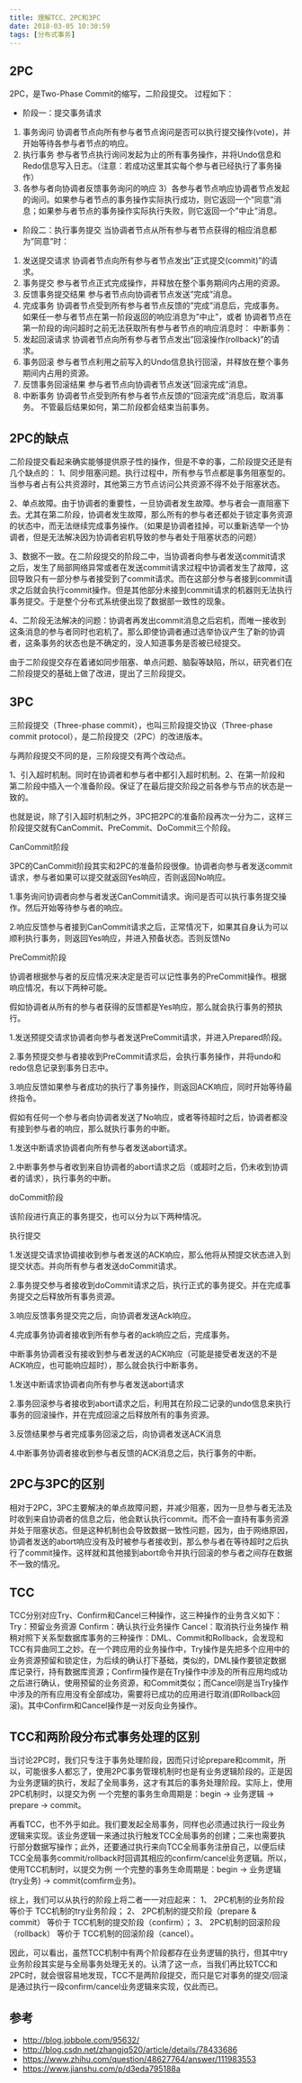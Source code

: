 ```yaml
---
title: 理解TCC、2PC和3PC
date: 2018-03-05 10:30:59
tags: [分布式事务]
---
```

## 2PC
2PC，是Two-Phase Commit的缩写，二阶段提交。
过程如下：
- 阶段一：提交事务请求
 1. 事务询问
 协调者节点向所有参与者节点询问是否可以执行提交操作(vote)，并开始等待各参与者节点的响应。
 2. 执行事务
 参与者节点执行询问发起为止的所有事务操作，并将Undo信息和Redo信息写入日志。（注意：若成功这里其实每个参与者已经执行了事务操作）
 3. 各参与者向协调者反馈事务询问的响应
3）各参与者节点响应协调者节点发起的询问。如果参与者节点的事务操作实际执行成功，则它返回一个”同意”消息；如果参与者节点的事务操作实际执行失败，则它返回一个”中止”消息。

- 阶段二：执行事务提交
当协调者节点从所有参与者节点获得的相应消息都为”同意”时：
1. 发送提交请求
协调者节点向所有参与者节点发出”正式提交(commit)”的请求。
2. 事务提交
参与者节点正式完成操作，并释放在整个事务期间内占用的资源。
3. 反馈事务提交结果
参与者节点向协调者节点发送”完成”消息。
4. 完成事务
协调者节点受到所有参与者节点反馈的”完成”消息后，完成事务。
如果任一参与者节点在第一阶段返回的响应消息为”中止”，或者 协调者节点在第一阶段的询问超时之前无法获取所有参与者节点的响应消息时：
中断事务：
1. 发起回滚请求
协调者节点向所有参与者节点发出”回滚操作(rollback)”的请求。
2. 事务回滚
参与者节点利用之前写入的Undo信息执行回滚，并释放在整个事务期间内占用的资源。
3. 反馈事务回滚结果
参与者节点向协调者节点发送”回滚完成”消息。
4. 中断事务
协调者节点受到所有参与者节点反馈的”回滚完成”消息后，取消事务。
不管最后结果如何，第二阶段都会结束当前事务。

## 2PC的缺点
二阶段提交看起来确实能够提供原子性的操作，但是不幸的事，二阶段提交还是有几个缺点的：
1、同步阻塞问题。执行过程中，所有参与节点都是事务阻塞型的。当参与者占有公共资源时，其他第三方节点访问公共资源不得不处于阻塞状态。

2、单点故障。由于协调者的重要性，一旦协调者发生故障。参与者会一直阻塞下去。尤其在第二阶段，协调者发生故障，那么所有的参与者还都处于锁定事务资源的状态中，而无法继续完成事务操作。（如果是协调者挂掉，可以重新选举一个协调者，但是无法解决因为协调者宕机导致的参与者处于阻塞状态的问题）

3、数据不一致。在二阶段提交的阶段二中，当协调者向参与者发送commit请求之后，发生了局部网络异常或者在发送commit请求过程中协调者发生了故障，这回导致只有一部分参与者接受到了commit请求。而在这部分参与者接到commit请求之后就会执行commit操作。但是其他部分未接到commit请求的机器则无法执行事务提交。于是整个分布式系统便出现了数据部一致性的现象。

4、二阶段无法解决的问题：协调者再发出commit消息之后宕机，而唯一接收到这条消息的参与者同时也宕机了。那么即使协调者通过选举协议产生了新的协调者，这条事务的状态也是不确定的，没人知道事务是否被已经提交。

由于二阶段提交存在着诸如同步阻塞、单点问题、脑裂等缺陷，所以，研究者们在二阶段提交的基础上做了改进，提出了三阶段提交。


## 3PC

三阶段提交（Three-phase commit），也叫三阶段提交协议（Three-phase commit protocol），是二阶段提交（2PC）的改进版本。

与两阶段提交不同的是，三阶段提交有两个改动点。

1、引入超时机制。同时在协调者和参与者中都引入超时机制。2、在第一阶段和第二阶段中插入一个准备阶段。保证了在最后提交阶段之前各参与节点的状态是一致的。

也就是说，除了引入超时机制之外，3PC把2PC的准备阶段再次一分为二，这样三阶段提交就有CanCommit、PreCommit、DoCommit三个阶段。

CanCommit阶段

3PC的CanCommit阶段其实和2PC的准备阶段很像。协调者向参与者发送commit请求，参与者如果可以提交就返回Yes响应，否则返回No响应。

1.事务询问协调者向参与者发送CanCommit请求。询问是否可以执行事务提交操作。然后开始等待参与者的响应。

2.响应反馈参与者接到CanCommit请求之后，正常情况下，如果其自身认为可以顺利执行事务，则返回Yes响应，并进入预备状态。否则反馈No

PreCommit阶段

协调者根据参与者的反应情况来决定是否可以记性事务的PreCommit操作。根据响应情况，有以下两种可能。

假如协调者从所有的参与者获得的反馈都是Yes响应，那么就会执行事务的预执行。

1.发送预提交请求协调者向参与者发送PreCommit请求，并进入Prepared阶段。

2.事务预提交参与者接收到PreCommit请求后，会执行事务操作，并将undo和redo信息记录到事务日志中。

3.响应反馈如果参与者成功的执行了事务操作，则返回ACK响应，同时开始等待最终指令。

假如有任何一个参与者向协调者发送了No响应，或者等待超时之后，协调者都没有接到参与者的响应，那么就执行事务的中断。

1.发送中断请求协调者向所有参与者发送abort请求。

2.中断事务参与者收到来自协调者的abort请求之后（或超时之后，仍未收到协调者的请求），执行事务的中断。

doCommit阶段

该阶段进行真正的事务提交，也可以分为以下两种情况。

执行提交

1.发送提交请求协调接收到参与者发送的ACK响应，那么他将从预提交状态进入到提交状态。并向所有参与者发送doCommit请求。

2.事务提交参与者接收到doCommit请求之后，执行正式的事务提交。并在完成事务提交之后释放所有事务资源。

3.响应反馈事务提交完之后，向协调者发送Ack响应。

4.完成事务协调者接收到所有参与者的ack响应之后，完成事务。

中断事务协调者没有接收到参与者发送的ACK响应（可能是接受者发送的不是ACK响应，也可能响应超时），那么就会执行中断事务。

1.发送中断请求协调者向所有参与者发送abort请求

2.事务回滚参与者接收到abort请求之后，利用其在阶段二记录的undo信息来执行事务的回滚操作，并在完成回滚之后释放所有的事务资源。

3.反馈结果参与者完成事务回滚之后，向协调者发送ACK消息

4.中断事务协调者接收到参与者反馈的ACK消息之后，执行事务的中断。

## 2PC与3PC的区别

相对于2PC，3PC主要解决的单点故障问题，并减少阻塞，因为一旦参与者无法及时收到来自协调者的信息之后，他会默认执行commit。而不会一直持有事务资源并处于阻塞状态。但是这种机制也会导致数据一致性问题，因为，由于网络原因，协调者发送的abort响应没有及时被参与者接收到，那么参与者在等待超时之后执行了commit操作。这样就和其他接到abort命令并执行回滚的参与者之间存在数据不一致的情况。

## TCC
TCC分别对应Try、Confirm和Cancel三种操作，这三种操作的业务含义如下：
Try：预留业务资源
Confirm：确认执行业务操作
Cancel：取消执行业务操作
稍稍对照下关系型数据库事务的三种操作：DML、Commit和Rollback，会发现和TCC有异曲同工之妙。在一个跨应用的业务操作中，Try操作是先把多个应用中的业务资源预留和锁定住，为后续的确认打下基础，类似的，DML操作要锁定数据库记录行，持有数据库资源；Confirm操作是在Try操作中涉及的所有应用均成功之后进行确认，使用预留的业务资源，和Commit类似；而Cancel则是当Try操作中涉及的所有应用没有全部成功，需要将已成功的应用进行取消(即Rollback回滚)。其中Confirm和Cancel操作是一对反向业务操作。

## TCC和两阶段分布式事务处理的区别

当讨论2PC时，我们只专注于事务处理阶段，因而只讨论prepare和commit，所以，可能很多人都忘了，使用2PC事务管理机制时也是有业务逻辑阶段的。正是因为业务逻辑的执行，发起了全局事务，这才有其后的事务处理阶段。实际上，使用2PC机制时，以提交为例
一个完整的事务生命周期是：begin -> 业务逻辑 -> prepare -> commit。

再看TCC，也不外乎如此。我们要发起全局事务，同样也必须通过执行一段业务逻辑来实现。该业务逻辑一来通过执行触发TCC全局事务的创建；二来也需要执行部分数据写操作；此外，还要通过执行来向TCC全局事务注册自己，以便后续TCC全局事务commit/rollback时回调其相应的confirm/cancel业务逻辑。所以，使用TCC机制时，以提交为例
一个完整的事务生命周期是：begin -> 业务逻辑(try业务) -> commit(comfirm业务)。

综上，我们可以从执行的阶段上将二者一一对应起来：
1、 2PC机制的业务阶段 等价于 TCC机制的try业务阶段；
2、 2PC机制的提交阶段（prepare & commit） 等价于 TCC机制的提交阶段（confirm）；
3、 2PC机制的回滚阶段（rollback） 等价于 TCC机制的回滚阶段（cancel）。

因此，可以看出，虽然TCC机制中有两个阶段都存在业务逻辑的执行，但其中try业务阶段其实是与全局事务处理无关的。认清了这一点，当我们再比较TCC和2PC时，就会很容易地发现，TCC不是两阶段提交，而只是它对事务的提交/回滚是通过执行一段confirm/cancel业务逻辑来实现，仅此而已。

## 参考
- http://blog.jobbole.com/95632/
- http://blog.csdn.net/zhangjq520/article/details/78433686
- https://www.zhihu.com/question/48627764/answer/111983553
- https://www.jianshu.com/p/d3eda795188a